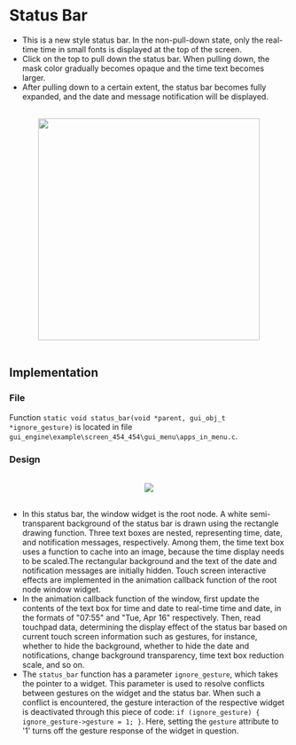 #  Status Bar

- This is a new style status bar. In the non-pull-down state, only the real-time time in small fonts is displayed at the top of the screen. 
- Click on the top to pull down the status bar. When pulling down, the mask color gradually becomes opaque and the time text becomes larger. 
- After pulling down to a certain extent, the status bar becomes fully expanded, and the date and message notification will be displayed.

<br>
<div style="text-align: center"><img src="https://docs.realmcu.com/HoneyGUI/image/sample/Status-bar/status_bar.gif" width = "400" /></div>
<br>

##  Implementation
###  File
 Function ```static void status_bar(void *parent, gui_obj_t *ignore_gesture)``` is located in file ```gui_engine\example\screen_454_454\gui_menu\apps_in_menu.c```.
###  Design

<br>
<div style="text-align: center"><img src="https://foruda.gitee.com/images/1727331942036912794/13bb32b7_10088396.png"  /></div>
<br>

* In this status bar, the window widget is the root node. A white semi-transparent background of the status bar is drawn using the rectangle drawing function. Three text boxes are nested, representing time, date, and notification messages, respectively. Among them, the time text box uses a function to cache into an image, because the time display needs to be scaled.The rectangular background and the text of the date and notification messages are initially hidden. Touch screen interactive effects are implemented in the animation callback function of the root node window widget.
* In the animation callback function of the window, first update the contents of the text box for time and date to real-time time and date, in the formats of "07:55" and "Tue, Apr 16" respectively. Then, read touchpad data, determining the display effect of the status bar based on current touch screen information such as gestures, for instance, whether to hide the background, whether to hide the date and notifications, change background transparency, time text box reduction scale, and so on.
* The ```status_bar``` function has a parameter ```ignore_gesture```, which takes the pointer to a widget. This parameter is used to resolve conflicts between gestures on the widget and the status bar. When such a conflict is encountered, the gesture interaction of the respective widget is deactivated through this piece of code: ```if (ignore_gesture) { ignore_gesture->gesture = 1; }```. Here, setting the ```gesture``` attribute to '1' turns off the gesture response of the widget in question.




